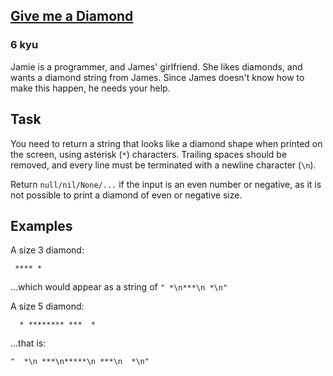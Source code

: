 <h2><a href=https://www.codewars.com/kata/5503013e34137eeeaa001648/train/javascript target="_blank">Give me a Diamond</a></h2><h3>6 kyu</h3><p>Jamie is a programmer, and James' girlfriend. She likes diamonds, and wants a diamond string from James. Since James doesn't know how to make this happen, he needs your help.</p><h2 id="task">Task</h2><p>You need to return a string that looks like a diamond shape when printed on the screen, using asterisk (<code>*</code>) characters. Trailing spaces should be removed, and every line must be terminated with a newline character (<code>\n</code>).</p><p>Return <code>null/nil/None/...</code> if the input is an even number or negative, as it is not possible to print a diamond of even or negative size.</p><h2 id="examples">Examples</h2><p>A size 3 diamond:</p><pre><code> **** *</code></pre><p>...which would appear as a string of <code>" *\n***\n *\n"</code></p><p>A size 5 diamond:</p><pre><code>  * ******** ***  *</code></pre><p>...that is: </p><pre><code>"  *\n ***\n*****\n ***\n  *\n"</code></pre>